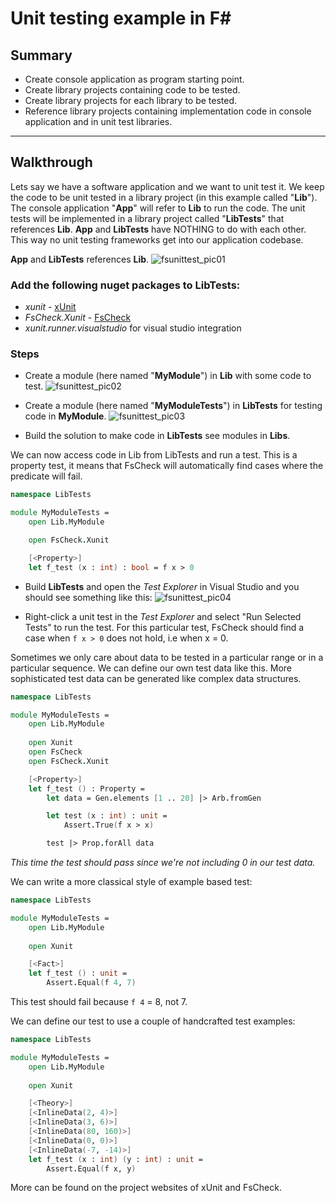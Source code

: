 # Unit testing example in F#

## Summary
* Create console application as program starting point.
* Create library projects containing code to be tested.
* Create library projects for each library to be tested.
* Reference library projects containing implementation code in console application and in unit test libraries.
___
## Walkthrough
Lets say we have a software application and we want to unit test it. We keep the code to be unit tested in a library project (in this example called "**Lib**"). The console application "**App**" will refer to **Lib** to run the code. The unit tests will be implemented in a library project called "**LibTests**" that references **Lib**. **App** and **LibTests** have NOTHING to do with each other. This way no unit testing frameworks get into our application codebase.

**App** and **LibTests** references **Lib**.
![fsunittest_pic01](https://user-images.githubusercontent.com/38290734/39326272-b947c328-4994-11e8-8b12-b86b4a955290.png)


### Add the following nuget packages to **LibTests**:
* *xunit* - [xUnit](https://xunit.github.io/t)
* *FsCheck.Xunit* - [FsCheck](https://fscheck.github.io/FsCheck/)
* *xunit.runner.visualstudio* for visual studio integration

### Steps
* Create a module (here named "**MyModule**") in **Lib** with some code to test.
![fsunittest_pic02](https://user-images.githubusercontent.com/38290734/39326274-ba7d3cc8-4994-11e8-81bd-5e1ab746d669.png)

* Create a module (here named "**MyModuleTests**") in **LibTests** for testing code in **MyModule**.
![fsunittest_pic03](https://user-images.githubusercontent.com/38290734/39326277-bb6c56a0-4994-11e8-94c9-a7e49a81af44.png)

* Build the solution to make code in **LibTests** see modules in **Libs**.

We can now access code in Lib from LibTests and run a test. This is a property test, it means that FsCheck will automatically find cases where the predicate will fail.
```fsharp
namespace LibTests

module MyModuleTests =
    open Lib.MyModule

    open FsCheck.Xunit

    [<Property>]
    let f_test (x : int) : bool = f x > 0
```

* Build **LibTests** and open the *Test Explorer* in Visual Studio and you should see something like this:
![fsunittest_pic04](https://user-images.githubusercontent.com/38290734/39326280-bc6a1ae2-4994-11e8-99f6-ec300122c47d.png)

* Right-click a unit test in the *Test Explorer* and select "Run Selected Tests" to run the test. For this particular test, FsCheck should find a case when `f x > 0` does not hold, i.e when x = 0.

Sometimes we only care about data to be tested in a particular range or in a particular sequence. We can define our own test data like this. More sophisticated test data can be generated like complex data structures.
```fsharp
namespace LibTests

module MyModuleTests =
    open Lib.MyModule
    
    open Xunit
    open FsCheck
    open FsCheck.Xunit

    [<Property>]
    let f_test () : Property =
        let data = Gen.elements [1 .. 20] |> Arb.fromGen

        let test (x : int) : unit =
            Assert.True(f x > x)

        test |> Prop.forAll data
```
*This time the test should pass since we're not including 0 in our test data.*

We can write a more classical style of example based test:
```fsharp
namespace LibTests

module MyModuleTests =
    open Lib.MyModule
    
    open Xunit

    [<Fact>]
    let f_test () : unit =
        Assert.Equal(f 4, 7)
```
This test should fail because `f 4` = 8, not 7.

We can define our test to use a couple of handcrafted test examples:
```fsharp
namespace LibTests

module MyModuleTests =
    open Lib.MyModule
    
    open Xunit

    [<Theory>]
    [<InlineData(2, 4)>]
    [<InlineData(3, 6)>]
    [<InlineData(80, 160)>]
    [<InlineData(0, 0)>]
    [<InlineData(-7, -14)>]
    let f_test (x : int) (y : int) : unit =
        Assert.Equal(f x, y)
```

More can be found on the project websites of xUnit and FsCheck.
